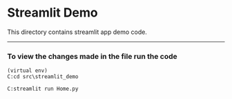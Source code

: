 # Streamlit Demo

This directory contains streamlit app demo code. 

___

### To view the changes made in the file run the code
```
(virtual env) 
C:cd src\streamlit_demo  

C:streamlit run Home.py